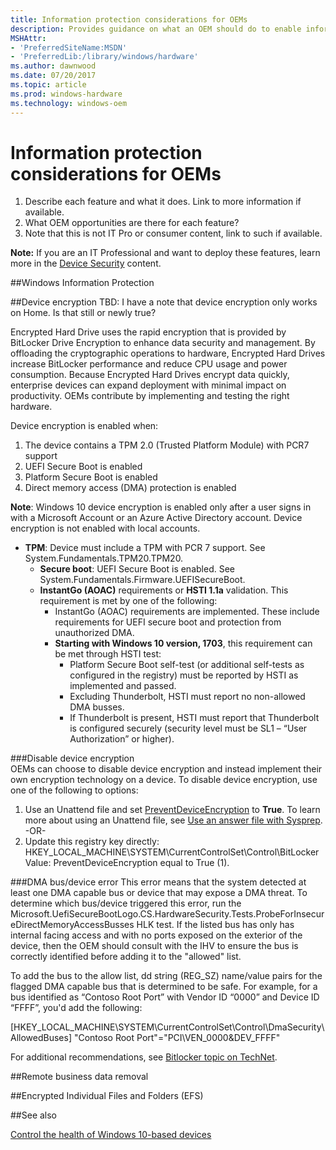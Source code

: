 ```yaml
---
title: Information protection considerations for OEMs
description: Provides guidance on what an OEM should do to enable information protection
MSHAttr:
- 'PreferredSiteName:MSDN'
- 'PreferredLib:/library/windows/hardware'
ms.author: dawnwood
ms.date: 07/20/2017
ms.topic: article
ms.prod: windows-hardware
ms.technology: windows-oem
---
```


# Information protection considerations for OEMs
1. Describe each feature and what it does. Link to more information if available. 
2. What OEM opportunities are there for each feature?
3. Note that this is not IT Pro or consumer content, link to such if available. 

**Note:** If you are an IT Professional and want to deploy these features, learn more in the [Device Security](https://docs.microsoft.com/en-us/windows/device-security/) content. 

##Windows Information Protection

##Device encryption
TBD: I have a note that device encryption only works on Home. Is that still or newly true?

Encrypted Hard Drive uses the rapid encryption that is provided by BitLocker Drive Encryption to enhance data security and management. By offloading the cryptographic operations to hardware, Encrypted Hard Drives increase BitLocker performance and reduce CPU usage and power consumption. Because Encrypted Hard Drives encrypt data quickly, enterprise devices can expand deployment with minimal impact on productivity.
OEMs contribute by implementing and testing the right hardware. 

Device encryption is enabled when:
1. The device contains a TPM 2.0 (Trusted Platform Module) with PCR7 support
2. UEFI Secure Boot is enabled
3. Platform Secure Boot is enabled
4. Direct memory access (DMA) protection is enabled 

**Note**: Windows 10 device encryption is enabled only after a user signs in with a Microsoft Account or an Azure Active Directory account. Device encryption is not enabled with local accounts.

* **TPM**: Device must include a TPM with PCR 7 support. See System.Fundamentals.TPM20.TPM20.
    * **Secure boot**: UEFI Secure Boot is enabled. See System.Fundamentals.Firmware.UEFISecureBoot.
    * **InstantGo (AOAC)** requirements or **HSTI 1.1a** validation. This requirement is met by one of the following:
        * InstantGo (AOAC) requirements are implemented. These include requirements for UEFI secure boot and protection from unauthorized DMA.
        * **Starting with Windows 10 version, 1703**, this requirement can be met through HSTI test:
            * Platform Secure Boot self-test (or additional self-tests as configured in the registry) must be reported by HSTI as implemented and passed.
            * Excluding Thunderbolt, HSTI must report no non-allowed DMA busses.
            * If Thunderbolt is present, HSTI must report that Thunderbolt is configured securely (security level must be SL1 – “User Authorization” or higher).

###Disable device encryption        
OEMs can choose to disable device encryption and instead implement their own encryption technology on a device. To disable device encryption, use one of the following to options:

1. Use an Unattend file and set [PreventDeviceEncryption](https://docs.microsoft.com/en-us/windows-hardware/customize/desktop/unattend/microsoft-windows-securestartup-filterdriver-preventdeviceencryption) to **True**. To learn more about using an Unattend file, see [Use an answer file with Sysprep](https://docs.microsoft.com/en-us/windows-hardware/manufacture/desktop/use-answer-files-with-sysprep).
-OR-
2. Update this registry key directly: HKEY_LOCAL_MACHINE\SYSTEM\CurrentControlSet\Control\BitLocker Value: PreventDeviceEncryption equal to True (1).

###DMA bus/device error
This error means that the system detected at least one DMA capable bus or device that may expose a DMA threat. To determine which bus/device triggered this error, run the Microsoft.UefiSecureBootLogo.CS.HardwareSecurity.Tests.ProbeForInsecureDirectMemoryAccessBusses HLK test. If the listed bus has only has internal facing access and with no ports exposed on the exterior of the device, then the OEM should consult with the IHV to ensure the bus is correctly identified before adding it to the "allowed" list. 

To add the bus to the allow list, dd string (REG_SZ) name/value pairs for the flagged DMA capable bus that is determined to be safe. For example, for a bus identified as “Contoso Root Port” with Vendor ID “0000” and Device ID “FFFF”, you'd add the following:

[HKEY_LOCAL_MACHINE\SYSTEM\CurrentControlSet\Control\DmaSecurity\AllowedBuses] 
"Contoso Root Port"="PCI\VEN_0000&DEV_FFFF"


For additional recommendations, see [Bitlocker topic on TechNet](http://go.microsoft.com/fwlink/?LinkId=624828).

##Remote business data removal

##Encrypted Individual Files and Folders (EFS)

##See also

[Control the health of Windows 10-based devices](https://docs.microsoft.com/en-us/windows/device-security/protect-high-value-assets-by-controlling-the-health-of-windows-10-based-devices)


 

 







